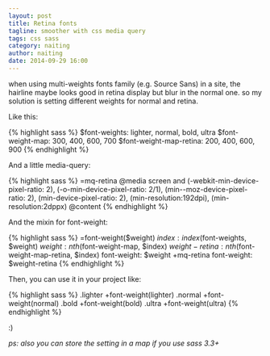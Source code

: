 ```yaml
---
layout: post
title: Retina fonts
tagline: smoother with css media query
tags: css sass
category: naiting
author: naiting
date: 2014-09-29 16:00
---
```

when using multi-weights fonts family (e.g. Source Sans) in a site, the hairline maybe looks good in retina display but blur in the normal one. so my solution is setting different weights for normal and retina.

Like this:

{% highlight sass %}
$font-weights: lighter, normal, bold, ultra
$font-weight-map: 300, 400, 600, 700
$font-weight-map-retina: 200, 400, 600, 900
{% endhighlight %}

And a little media-query:

{% highlight sass %}
=mq-retina
  @media screen and (-webkit-min-device-pixel-ratio: 2), (-o-min-device-pixel-ratio: 2/1), (min--moz-device-pixel-ratio: 2), (min-device-pixel-ratio: 2), (min-resolution:192dpi), (min-resolution:2dppx)
    @content
{% endhighlight %}

And the mixin for font-weight:

{% highlight sass %}
=font-weight($weight)
  $index: index($font-weights, $weight)
  $weight: nth($font-weight-map, $index)
  $weight-retina: nth($font-weight-map-retina, $index)
  font-weight: $weight
  +mq-retina
    font-weight: $weight-retina
{% endhighlight %}

Then, you can use it in your project like:

{% highlight sass %}
.lighter
  +font-weight(lighter)
.normal
  +font-weight(normal)
.bold
  +font-weight(bold)
.ultra
  +font-weight(ultra)
{% endhighlight %}

:)

*ps: also you can store the setting in a map if you use sass 3.3+*
